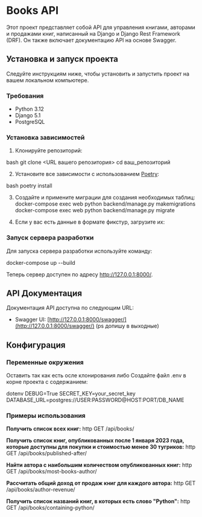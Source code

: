 # Books API

Этот проект представляет собой API для управления книгами, авторами и продажами книг, написанный на Django и Django Rest Framework (DRF). Он также включает документацию API на основе Swagger.

## Установка и запуск проекта

Следуйте инструкциям ниже, чтобы установить и запустить проект на вашем локальном компьютере.

### Требования

- Python 3.12
- Django 5.1
- PostgreSQL

### Установка зависимостей

1. Клонируйте репозиторий:
    
bash
    git clone <URL вашего репозитория>
    cd ваш_репозиторий

2. Установите все зависимости с использованием [Poetry](https://python-poetry.org/):
    
bash
    poetry install

3. Создайте и примените миграции для создания необходимых таблиц:
    docker-compose exec web python backend/manage.py makemigrations
    docker-compose exec web python backend/manage.py migrate
    

5. Если у вас есть данные в формате фикстур, загрузите их:
    

### Запуск сервера разработки

Для запуска сервера разработки используйте команду:

docker-compose up --build

Теперь сервер доступен по адресу http://127.0.0.1:8000/.

## API Документация

Документация API доступна по следующим URL:
- Swagger UI: [http://127.0.0.1:8000/swagger/](http://127.0.0.1:8000/swagger/)
(ps допишу в выходные)

## Конфигурация

### Переменные окружения
Оставить так как есть осле клонирования 
либо
Создайте файл .env в корне проекта с содержанием:

dotenv
DEBUG=True
SECRET_KEY=your_secret_key
DATABASE_URL=postgres://USER:PASSWORD@HOST:PORT/DB_NAME

### Примеры использования

**Получить список всех книг:**
http
GET /api/books/

**Получить список книг, опубликованных после 1 января 2023 года, которые доступны для покупки и стоимостью менее 30 тугриков:**
http
GET /api/books/published-after/

**Найти автора с наибольшим количеством опубликованных книг:**
http
GET /api/books/most-books-author/

**Рассчитать общий доход от продаж книг для каждого автора:**
http
GET /api/books/author-revenue/

**Получить список названий книг, в которых есть слово "Python":**
http
GET /api/books/containing-python/
